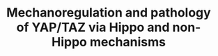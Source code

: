 ---
annotations:
- type: Pathway Ontology
  value: Hippo signaling pathway
- type: Pathway Ontology
  value: mechanotransduction pathway
- type: Disease Ontology
  value: cancer
authors:
- Fehrhart
description: Mechanoregulation and pathology of YAP/TAZ via Hippo and non-Hippo mechanisms
last-edited: 2019-02-21
organisms:
- Homo sapiens
redirect_from:
- /index.php/Pathway:WP4534
- /instance/WP4534
schema-jsonld:
- '@context': https://schema.org/
  '@id': https://wikipathways.github.io/pathways/WP4534.html
  '@type': Dataset
  creator:
    '@type': Organization
    name: WikiPathways
  description: Mechanoregulation and pathology of YAP/TAZ via Hippo and non-Hippo
    mechanisms
  keywords:
  - a-catenin
  - TEAD2
  - PAK1
  - MST1
  - ITGB6
  - ITGB4
  - ITGB1
  - PAK5
  - PAK6
  - LIMD1
  - ACTG1
  - TEAD1
  - ITGB5
  - MAPK10
  - ITGB7
  - MAP4K4
  - NF2
  - TAZ
  - SGMS1
  - TEAD3
  - ACTC1
  - MAP4K1
  - LATS1
  - SAV1
  - MAP4K2
  - ACTG2
  - ITGB8
  - PAK2
  - PAK3
  - YY1AP1
  - YWHAQ
  - ACTB
  - ACTA2
  - CTNNA1
  - ITGB3
  - PAK4
  - MAP4K3
  - ITGB2
  - MAP4K5
  - MAPK9
  - TEAD4
  - CDH1
  - SRC
  - MAPK8
  - ACTA1
  - STK3
  - CTNNB1
  license: CC0
  name: Mechanoregulation and pathology of YAP/TAZ via Hippo and non-Hippo mechanisms
seo: CreativeWork
title: Mechanoregulation and pathology of YAP/TAZ via Hippo and non-Hippo mechanisms
wpid: WP4534
---